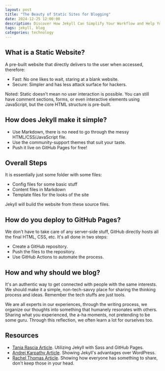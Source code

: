 ```yaml
---
layout: post
title: "The Beauty of Static Sites for Blogging"
date: 2024-12-25 12:00:00
description: Discover How Jekyll Can Simplify Your Workflow and Help You Share Your Story
tags: jekyll, blog
categories: technology
---
```


## What is a Static Website?

A pre-built website that directly delivers to the user when accessed, therefore:

- Fast: No one likes to wait, staring at a blank website.
- Secure: Simpler and has less attack surface for hackers.

Noted: Static doesn't mean no user interaction is possible. You can still have comment sections, forms, or even interactive elements using JavaScript, but the core HTML structure is pre-built.

## How does Jekyll make it simple?

- Use Markdown, there is no need to go through the messy HTML/CSS/JavaScript file.
- Use the community-support themes that suit your taste.
- Push it live on GitHub Pages for free!

## Overall Steps

It is essentially just some folder with some files:

- Config files for some basic stuff
- Content files in Markdown
- Template files for the looks of the site

Jekyll will build the website from these source files.

## How do you deploy to GitHub Pages?

We don't have to take care of any server-side stuff, GitHub directly hosts all the final HTML, CSS, etc. It's all done in two steps:

- Create a GitHub repository.
- Push the files to the repository.
- Use GitHub Actions to automate the process.

## How and why should we blog?

It's an authentic way to get connected with people with the same interests. We should make it a simple, non-tech-savvy place for sharing the thinking process and ideas. Remember the tech stuffs are just tools.

We are all experts in our experiences, through the writing process, we organize our thoughts into something that humanely resonates with others. Sharing what you experienced, the a-ha moments, not pretending to be some guru. Through this reflection, we often learn a lot for ourselves too.

## Resources

- [Tania Rascia Article](https://www.taniarascia.com/make-a-static-website-with-jekyll/). Utilizing Jekyll with Sass and GitHub Pages.
- [Andrej Karpathy Article](https://karpathy.github.io/2014/07/01/switching-to-jekyll/). Showing Jekyll's advantages over WordPress.
- [Rachel Thomas Article](https://medium.com/@racheltho/why-you-yes-you-should-blog-7d2544ac1045). Showing how everyone has something to share, don't keep those in your head.
